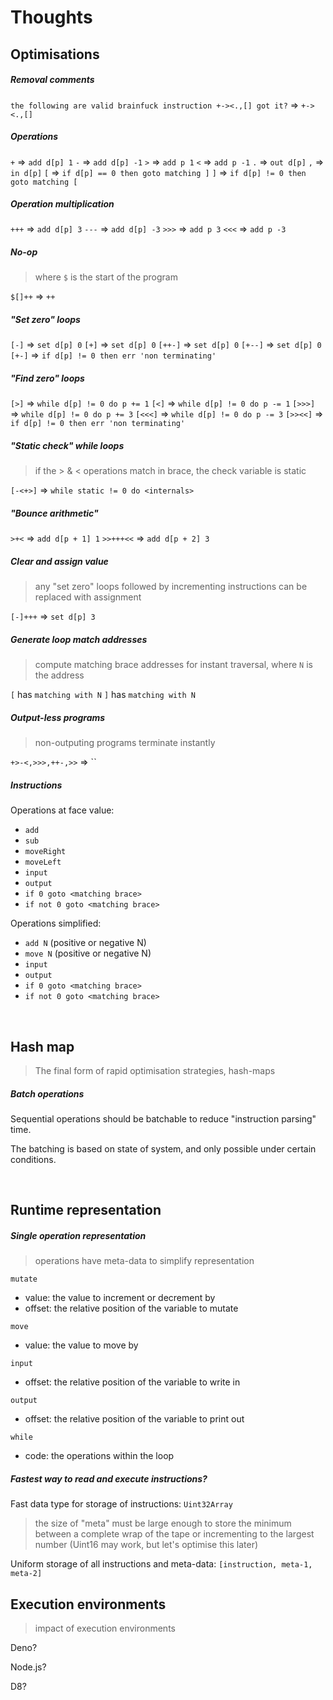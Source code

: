 # Thoughts

## Optimisations

##### Removal comments

`the following are valid brainfuck instruction +-><.,[] got it?` => `+-><.,[]`

##### Operations

`+` => `add d[p] 1`
`-` => `add d[p] -1`
`>` => `add p 1`
`<` => `add p -1`
`.` => `out d[p]`
`,` => `in d[p]`
`[` => `if d[p] == 0 then goto matching ]`
`]` => `if d[p] != 0 then goto matching [`

##### Operation multiplication

`+++` => `add d[p] 3`
`---` => `add d[p] -3`
`>>>` => `add p 3`
`<<<` => `add p -3`

##### No-op

> where `$` is the start of the program

`$[]++` => `++`

##### "Set zero" loops

`[-]` => `set d[p] 0`
`[+]` => `set d[p] 0`
`[++-]` => `set d[p] 0`
`[+--]` => `set d[p] 0`
`[+-]` => `if d[p] != 0 then err 'non terminating'`

##### "Find zero" loops

`[>]` => `while d[p] != 0 do p += 1`
`[<]` => `while d[p] != 0 do p -= 1`
`[>>>]` => `while d[p] != 0 do p += 3`
`[<<<]` => `while d[p] != 0 do p -= 3`
`[>><<]` => `if d[p] != 0 then err 'non terminating'`

##### "Static check" while loops

> if the > & < operations match in brace, the check variable is static

`[-<+>]` => `while static != 0 do <internals>`

##### "Bounce arithmetic"

`>+<` => `add d[p + 1] 1`
`>>+++<<` => `add d[p + 2] 3`

##### Clear and assign value

> any "set zero" loops followed by incrementing instructions can be replaced with assignment

`[-]+++` => `set d[p] 3`

##### Generate loop match addresses

> compute matching brace addresses for instant traversal, where `N` is the address

`[` has `matching with N`
`]` has `matching with N`

##### Output-less programs

> non-outputing programs terminate instantly

`+>-<,>>>,++-,>>` => ``

##### Instructions

Operations at face value:

- `add`
- `sub`
- `moveRight`
- `moveLeft`
- `input`
- `output`
- `if 0 goto <matching brace>`
- `if not 0 goto <matching brace>`

Operations simplified:

- `add N` (positive or negative N)
- `move N` (positive or negative N)
- `input`
- `output`
- `if 0 goto <matching brace>`
- `if not 0 goto <matching brace>`

</br>


## Hash map

> The final form of rapid optimisation strategies, hash-maps

##### Batch operations

Sequential operations should be batchable to reduce "instruction parsing" time.

The batching is based on state of system, and only possible under certain conditions.

</br>


## Runtime representation

##### Single operation representation

> operations have meta-data to simplify representation

`mutate`

- value: the value to increment or decrement by
- offset: the relative position of the variable to mutate

`move`

- value: the value to move by

`input`

- offset: the relative position of the variable to write in

`output`

- offset: the relative position of the variable to print out

`while`

- code: the operations within the loop

##### Fastest way to read and execute instructions?

Fast data type for storage of instructions: `Uint32Array`

> the size of "meta" must be large enough to store the minimum between a complete wrap of the tape or incrementing to the largest number (Uint16 may work, but let's optimise this later)

Uniform storage of all instructions and meta-data: `[instruction, meta-1, meta-2]`

## Execution environments

> impact of execution environments

Deno?

Node.js?

D8?
